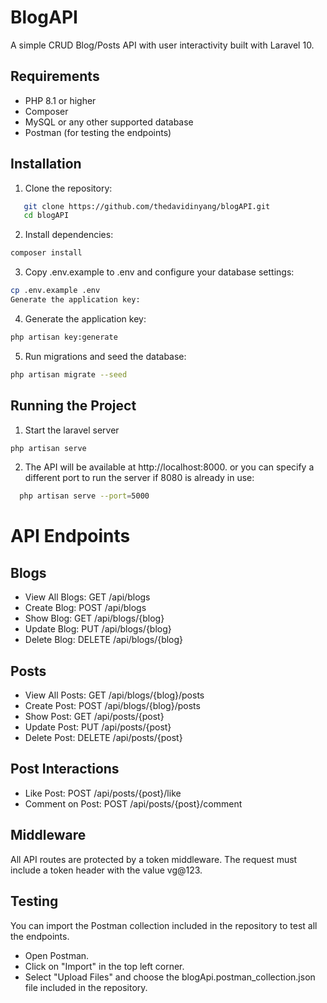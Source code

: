 # BlogAPI

A simple CRUD Blog/Posts API with user interactivity built with Laravel 10.

## Requirements

- PHP 8.1 or higher
- Composer
- MySQL or any other supported database
- Postman (for testing the endpoints)

## Installation

1. Clone the repository:
```bash
   git clone https://github.com/thedavidinyang/blogAPI.git
   cd blogAPI
   ```


2. Install dependencies:

```bash
composer install
```
3. Copy .env.example to .env and configure your database settings:

```bash
cp .env.example .env
Generate the application key:
```

4. Generate the application key:
```bash
php artisan key:generate
```
5. Run  migrations and seed the database:
```bash
php artisan migrate --seed
```

## Running the Project
1. Start the laravel server
```bash
php artisan serve
```



2. The API will be available at http://localhost:8000.
   or you can specify a different port to run the server if 8080 is already in use:
 ```bash
   php artisan serve --port=5000
   ```

# API Endpoints

   ## Blogs
- View All Blogs: GET /api/blogs
- Create Blog: POST /api/blogs
- Show Blog: GET /api/blogs/{blog}
- Update Blog: PUT /api/blogs/{blog}
- Delete Blog: DELETE /api/blogs/{blog}
## Posts
- View All Posts: GET /api/blogs/{blog}/posts
- Create Post: POST /api/blogs/{blog}/posts
- Show Post: GET /api/posts/{post}
- Update Post: PUT /api/posts/{post}
- Delete Post: DELETE /api/posts/{post}
## Post Interactions
- Like Post: POST /api/posts/{post}/like
- Comment on Post: POST /api/posts/{post}/comment
## Middleware
All API routes are protected by a token middleware. The request must include a token header with the value vg@123.

## Testing
You can import the Postman collection included in the repository to test all the endpoints.

- Open Postman.
- Click on "Import" in the top left corner.
- Select "Upload Files" and choose the blogApi.postman_collection.json file included in the repository.